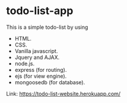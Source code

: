 # todo-list-app
This is a simple todo-list by using
  - HTML.
  - CSS.
  - Vanilla javascript.
  - Jquery and AJAX.
  - node.js.
  - express (for routing).
  - ejs (for view engine).
  - mongoosedb (for database).
  
Link: https://todo-list-website.herokuapp.com/
